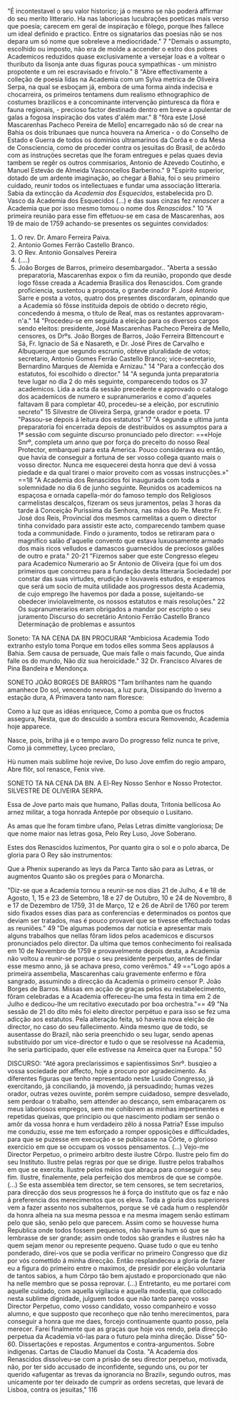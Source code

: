 "É incontestavel o seu valor historico; já o mesmo se não poderá affirmar do seu merito litterario. Ha nas laboriosas lucubrações poeticas mais verso que poesia; carecem em geral de inspiração e fôlego, porque lhes fallece um ideal definido e practico. Entre os signatarios das poesias não se nos depara um só nome que sobreleve a mediocridade." 7
"Demais o assumpto, escolhido ou imposto, não era de molde a accender o estro dos pobres Academicos reduzidos quase exclusivamente a versejar loas e a voltear o thuributo da lisonja ante duas figuras pouca sympathicas - um ministro propotente e um rei escravisado e frivolo." 8
"Abre effectivamente a colleção de poesia lidas na Academia com um Sylva metrica de Oliveira Serpa, na qual se esboçam já, embora de uma forma ainda indecisa e chocarreira, os primeiros tentamens dum realismo ethnographico de costumes brazilicos e a concominante intervenção pinturesca da flóra e fauna regionais, - precioso factor destinado dentro em breve a opulentar de galas a fogosa inspiração dos vates d'além mar." 8
"fôra este [José Mascarenhas Pacheco Pereira de Mello] encarregado não só de crear na Bahia os dois tribunaes que nunca houvera na America - o do Conselho de Estado e Guerra de todos os dominios ultramarinos da Corôa e o da Mesa de Consciencia, como de proceder contra os jesuitas do Brasil, de acôrdo com as instruções secretas que lhe foram entregues e pelas quaes devia tambem se regêr os outros commisarios, Antonio de Azevedo Coutinho, e Manuel Estevão de Almeida Vasconcellos Barberino." 9
"Espirito superior, dotado de um ardente imaginação, ao chegar á Bahia, foi o seu primeiro cuidado, reunir todos os intellectuaes e fundar uma associação litteraria. Sabia da extincção da *Academia dos Esquecidos*, estabelecida pro D. Vasco da Academia dos Esquecidos (...) e das suas cinzas fez *renascer* a Academia que por isso mesmo tomou o nome dos *Renascidos*." 10
"A primeira reunião para esse fim effetuou-se em casa de Mascarenhas, aos 19 de maio de 1759 achando-se presentes os seguintes convidados:
1. O rev. Dr. Amaro Ferreira Paiva.
2. Antonio Gomes Ferrão Castello Branco.
3. O Rev. Antonio Gonsalves Pereira
4. (....)
5. João Borges de Barros, primeiro desembargador..
"Aberta a sessão preparatoria, Mascarenhas expox o fim da reunião, propondo que desde logo fôsse creada a Academia Brasilica dos Renascidos. Com grande proficiencia, sustentou a proposta, o grande orador P. José Antonio Sarre e posta a votos, quatro dos presentes discordaram, opinando que a Academia só fôsse instituida depois de obtido o decreto régio, concedendo á mesma, o titulo de Real, mas os restantes approvaram-n'a." 14
"Procedeu-se em seguida a eleição para os diversos cargos sendo eleitos: presidente, José Mascarenhas Pacheco Pereira de Mello, censores, os Drºs. João Borges de Barros, João Ferreira Bittencourt e Sá, Fr. Ignacio de Sá e Nasareth, e Dr. José Pires de Carvalho e Albuquerque que segundo escrunio, obteve pluralidade de votos; secretario, Antonio Gomes Ferrão Castello Branco; vice-secretario, Bernardino Marques de Alemida e Arnizau." 14
"Para a confecção dos estatutos, foi escolhido o director." 14
"A segunda junta preparatoria teve lugar no dia 2 do mês seguinte, comparecendo todos os 37 academicos. Lida a acta da sessão precedente e approvado o catalogo dos academicos de numero e supranumerarios e como d'aqueles faltavam 8 para completar 40, procedeu-se a eleição, por escrutinio secreto" 15
Silvestre de Oliveira Serpa, grande orador e poeta. 17
"Passou-se depois á leitura dos estatutos" 17
"A segunda e ultima junta preparatoria foi encerrada depois de destribuidos os assumptos para a 1ª sessão com  seguinte discurso pronunciado pelo director:
==«Hoje Snrº, completa um anno que por força do preceito do nosso Real Protector, embarquei para esta America. Pouco considerava eu então, que havia de conseguir a fortuna de ser vosso collega quanto mais o vosso director. Nunca me esquecerei desta honra que devi á vossa piedade e da qual tirarei o maior proveito com as vossas instrucções.»" ==18
"A Academia dos Renascidos foi inaugurada com toda a solemnidade no dia 6 de junho seguinte. Reunidos os academicos na espaçosa e ornada capella-mór do famoso templo dos Religiosos carmelistas descalços, fizeram os seus juramentos, pelas 3 horas da tarde á Conceição Purissima da Senhora, nas mãos do Pe. Mestre Fr. José dos Reis, Provincial dos mesmos carmelitas a quem o director tinha convidado para assistir este acto, comparecendo tambem quase toda a communidade. Findo o juramento, todos se retiraram para o magnifico salão d'aquelle convento que estava luxuosamente armado dos mais ricos velludos e damascos guarnecidos de preciosos galões de outro e prata." 20-21
"Fizemos saber que este Congresso elegeu para Academico Numerario ao Sr Antonio de Oliveira (que foi um dos primeiros que concorreu para a fundação desta litteraria Sociedade) por constar das suas virtudes, erudição e louvaveis estudos, e esperamos que será um socio de muita utilidade aos progressos desta Academia, de cujo emprego lhe havemos por dada a posse, sujeitando-se obedecer inviolavelmente, os nossos estatutos e mais resoluções." 22
Os supranumerarios eram obrigados a mandar por escripto o seu juramento 
Discurso do secretário Antonio Ferrão Castello Branco
Determinação de problemas e assuntos


Soneto: TA NA CENA DA BN PROCURAR
"Ambiciosa Academia
Todo extranho estylo toma
Porque em todos elles somma
Seos applausos á Bahia.
Sem causa de persuade,
Que mais falle o mais facundo,
Que ainda falle os do mundo,
Não diz sua heroicidade." 32
Dr. Francisco Alvares de Pina Bandeira e Mendonça.

SONETO JOÃO BORGES DE BARROS
"Tam brilhantes nam he quando amanhece
Do sol, vencendo nevoas, a luz pura,
Dissipando do Inverno a estação dura,
A Primavera tanto nam floresce:

Como a luz que as idéas enriquece,
Como a pomba que os fructos assegura,
Nesta, que do descuido a sombra escura
Removendo, Academia hoje apparece.

Nasce, pois, brilha já e o tempo avaro
Do progresso feliz nunca te prive,
Como já commettey, Lyceo preclaro,

Hù numen mais sublime hoje revive,
Do luso Jove emfim do regio amparo,
Abre flôr, sol renasce, Fenix vive.


SONETO TA NA CENA DA BN. A El-Rey Nosso Senhor e Nosso Protector. SILVESTRE DE OLIVEIRA SERPA.

Essa de Jove parto mais que humano,
Pallas douta, Tritonia bellicosa
Ao arnez militar, a toga honrada
Antepõe por obsequio o Lusitano.

As amas que lhe foram timbre ufano,
Pelas Letras dimitte vangloriosa;
De que nome maior nas letras gosa,
Pelo Rey Luso, Jove Soberano.

Estes dos Renascidos luzimentos,
Por quanto gira o sol e o polo abarca,
De gloria para O Rey são instrumentos:

Que a Phenix superando as leys da Parca
Tanto são para as Letras, or augmentos
Quanto são os pregões para o Monarcha.

"Diz-se que a Academia tornou a reunir-se nos dias 21 de Julho, 4 e 18 de Agosto, 1, 15 e 23 de Setembro, 18 e 27 de Outubro, 10 e 24 de Novembro, 8 e 17 de Dezembro de 1759, 31 de Março, 12 e 26 de Abril de 1760 por terem sido fixados esses dias para as conferencias e determinados os pontos que deviam ser tratados, mas é pouco provavel que se tivesse effectuado todas as reuniões." 49
"De algumas podemos dar noticia e apresentar mais alguns trabalhos que nellas fôram lidos pelos academicos e discursos pronunciados pelo director. Da ultima que temos conhecimento foi realisada em 10 de Novembro de 1759 e provavelmente depois desta, a Academia não voltou a reunir-se porque o seu presidente perpetuo, antes de findar esse mesmo anno, já se achava preso, como verêmos." 49
=="Logo após a primeira assembelia, Mascarenhas caíu gravemente enfermo e fôra sangrado, assumindo a direcção da Academia o primeiro censor P. João Borges de Barros. Missas em acção de graças pelos eu restabelecimento, fôram celebradas e a Academia offereceu-lhe uma festa in tima em 2 de Julho e dedicou-lhe um recitativo executado por boa orchestra."== 49
"Na sessão de 21 do dito mês foi eleito director perpétuo e para isso se fez uma adicção aos estatutos. Pela alteração feita, só haveria nova eleição de director, no caso do seu fallecimento. Ainda mesmo que de todo, se ausentasse do Brazil, não seria preenchido o seu lugar, sendo apenas substituído por um vice-director e tudo o que se resolvesse na Academia, lhe seria participado, quer elle estivesse na Ameirca quer na Europa." 50

DISCURSO:
"Até agora preclarissimos e sapientissimos Snrº. busqieo a vossa sociedade por affecto, hoje a procuro por agradecimento. As diferentes figuras que tenho representado neste Lusido Congresso, já exercitando, já conciliando, já movendo, já persuadindo; humas vezes orador, outras vezes ouvinte, porém sempre cuidadoso, sempre desvelado, sem perdoar o trabalho, sem attender ao descanço, sem embaraçarem os meus laboriosos empregos, sem me cohibirem as minhas impertinentes e repetidas queixas, que principio ou que nascimento podiam ser senão o amôr da vossa honra e hum verdadeiro zêlo á nossa Patria? Esse impulso me conduziu, esse me tem esforçado a romper opposições e difficuldades, para que se puzesse em execução e se publicasse na Côrte, o glorioso exercicio em que se occupam os vossos pensamentos. (...) Vejo-me Director Perpetuo, o primeiro arbitro deste ilustre Côrpo. Ilustre pelo fim do seu Instituto. Ilustre pelas regras por que se dirige. Ilustre pelos trabalhos em que se exercita. Ilustre pelos méios que abraça para conseguir o seu fim. Ilustre, finalemente, pela perfeição dos membros de que se compõe. (...) Se esta assembléa tem director, se tem censores, se tem secretarios, para direcção dos seus progressos he á força do instituto que os faz e não á preferencia dos merecimentos que os eleva. Toda a gloria dos superiores vem a fazer assento nos subalternos, porque se vê cada hum o resplendôr da honra alheia na sua mesma pessoa e na mesma imagem senão estimam pelo que são, senão pelo que parecem. Assim como se houvesse huma Republica onde todos fossem pequenos, não haveria hum só que se lembrasse de ser grande; assim onde todos são grandes e ilustres não ha quem sejam menor ou represente pequeno. Quase tudo o que eu tenho ponderado, direi-vos que se podia verificar no primeiro Congresso que diz por vós comettido á minha direcção. Então resplandeceu a gloria de fazer eu a figura do primeiro entre o maximos, de presidir por eleição voluntaria de tantos sabios, a hum Côrpo tão bem ajustado e proporcionado que não ha nelle membro que se possa reprovar. (...) Entretanto, eu me portarei com aquelle cuidado, com aquella vigilacia e aquella modestia, que collocado nesta sublime dignidade, julguem todos que não tanto pareço vosso Director Perpetuo, como vosso candidato, vosso companheiro e vosso alumno, e que supposto que reconheço que não tenho merecimentos, para conseguir a honra que me daes, forcejo continuamente quanto posso, pela merecer. Farei finalmente que as graças que hoje vos rendo, pela direcção perpetua da Academia vô-las para o futuro pela minha direção. Disse" 50-60.
Dissertações e repostas. Argumentos e contra-argumentos. Sobre indigenas.
Cartas de Claudio Manuel da Costa.
"A Academia dos Renascidos dissolveu-se com a prisão de seu director perpetuo, motivada, não, por ter sido accusado de inconfidente, segundo uns, ou por ter querido «afugentar as trevas da ignorancia no Brazil», segundo outros, mas unicamente por ter deixado de cumprir as ordens secretas, que levará de Lisboa, contra os jesuitas," 116












